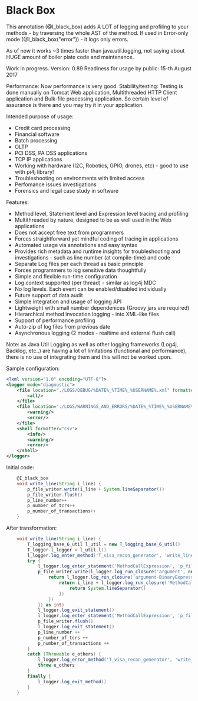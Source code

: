 # Black Box

This annotation (@I_black_box) adds A LOT of logging and profiling to your methods - by traversing the whole AST of the method.
If used in Error-only mode (@I_black_box("error")) - it logs only errors.

As of now it works ~3 times faster than java.util.logging, not saying about HUGE amount of boiler plate code and maintenance.

Work in progress. Version: 0.89
Readiness for usage by public: 15-th August 2017

Performance: Now performance is very good.
Stability/testing: Testing is done manually on Tomcat Web application, Multithreaded HTTP Client application and Bulk-file processing application. So certain level of assurance is there and you may try it in your application.

Intended purpose of usage:
- Credit card processing
- Financial software
- Batch processing
- OLTP
- PCI DSS, PA DSS applications
- TCP IP applications
- Working with hardware (I2C, Robotics, GPIO, drones, etc) - good to use with pi4j library!
- Troubleshooting on environments with limited access
- Perfomance issues investigations
- Forensics and legal case study in software

Features:
- Method level, Statement level and Expression level tracing and profiling
- Multithreaded by nature, designed to be as well used in the Web applications
- Does not accept free text from programmers
- Forces straightforward yet mindful coding of tracing in applications
- Automated usage via annotations and easy syntax
- Provides rich metadata and runtime insights for troubleshooting and investigations - such as line number (at compile-time) and code
- Separate Log files per each thread as basic principle
- Forces programmers to log sensitive data thoughtfully
- Simple and flexible run-time configuration
- Log context supported (per thread) - similar as log4j MDC
- No log levels. Each event can be enabled/disabled individually
- Future support of data audit
- Simple integration and usage of logging API
- Lightweight with small number dependenices (Groovy jars are required)
- Hierarchical method invocation logging - into XML-like files
- Support of performance profiling
- Auto-zip of log files from previous date
- Asynchronous logging (2 modes - realtime and external flush call)

Note: as Java Util Logging as well as other logging frameworks (Log4j, Backlog, etc..) are having a lot of limitations (functional and performance), there is no use of integrating them and this will not be worked upon.

Sample configuration:
```xml
<?xml version="1.0" encoding="UTF-8"?>
<logger mode="diagnostic">
    <file location="./LOGS/DEBUG/%DATE%_%TIME%_%USERNAME%.xml" formatter="xml_hierarchical" async="true" async_mode="flush" auto_zip="false">
        <all/>
    </file>
    <file location="./LOGS/WARNINGS_AND_ERRORS/%DATE%_%TIME%_%USERNAME%.xml" formatter="xml_hierarchical" async="true" async_mode="flush">
        <warning/>
        <error/>
    </file>
    <shell formatter="csv">
        <info/>
        <warning/>
        <error/>
    </shell>
</logger>
```
Initial code:
```Groovy
    @I_black_box
    void write_line(String i_line) {
        p_file_writer.write(i_line + System.lineSeparator())
        p_file_writer.flush()
        p_line_number++
        p_number_of_tcrs++
        p_number_of_transactions++
    }
```
After transformation:
```Groovy
    void write_line(String i_line) {
        T_logging_base_6_util l_util = new T_logging_base_6_util()
        T_logger l_logger = l_util.l()
        l_logger.log_enter_method('T_visa_recon_generator', 'write_line', 22, l_util.r(i_line, 'i_line'))
        try {
            l_logger.log_enter_statement('MethodCallExpression', 'p_file_writer.write( i_line + java.lang.System.lineSeparator())', 22)
            p_file_writer.write(l_logger.log_run_closure('argument', null, -1, {
                return l_logger.log_run_closure('argument-BinaryExpression', 'i_line + java.lang.System.lineSeparator()', 22, {
                    return i_line + l_logger.log_run_closure('MethodCallExpression', 'java.lang.System.lineSeparator()', 22, {
                        return System.lineSeparator()
                    })
                })
            }) as int)
            l_logger.log_exit_statement()
            l_logger.log_enter_statement('MethodCallExpression', 'p_file_writer.flush()', 23)
            p_file_writer.flush()
            l_logger.log_exit_statement()
            p_line_number ++
            p_number_of_tcrs ++
            p_number_of_transactions ++
        }
        catch (Throwable e_others) {
            l_logger.log_error_method('T_visa_recon_generator', 'write_line', 22, e_others, l_util.r(i_line, 'i_line'))
            throw e_others
        }
        finally {
            l_logger.log_exit_method()
        }
    }
```
